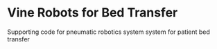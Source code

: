 # Vine Robots for Bed Transfer
Supporting code for pneumatic robotics system system for patient bed transfer
